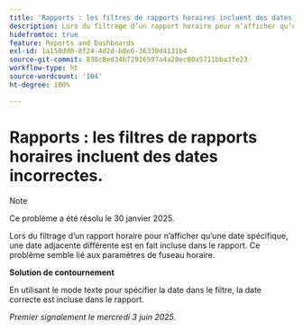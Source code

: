 ```yaml
---
title: 'Rapports : les filtres de rapports horaires incluent des dates incorrectes.'
description: Lors du filtrage d’un rapport horaire pour n’afficher qu’une date spécifique, une date adjacente différente est en fait incluse dans le rapport. Ce problème semble lié aux paramètres de fuseau horaire.
hidefromtoc: true
feature: Reports and Dashboards
exl-id: 1a158dd0-8f24-4d2d-b8e6-36330d4131b4
source-git-commit: 838c8ed34b72916597a4a28ec00a5711bba3fe23
workflow-type: ht
source-wordcount: '104'
ht-degree: 100%

---
```


# Rapports : les filtres de rapports horaires incluent des dates incorrectes.

>[!NOTE]
>
>Ce problème a été résolu le 30 janvier 2025.

Lors du filtrage d’un rapport horaire pour n’afficher qu’une date spécifique, une date adjacente différente est en fait incluse dans le rapport. Ce problème semble lié aux paramètres de fuseau horaire.

**Solution de contournement**

En utilisant le mode texte pour spécifier la date dans le filtre, la date correcte est incluse dans le rapport.

_Premier signalement le mercredi 3 juin 2025._
